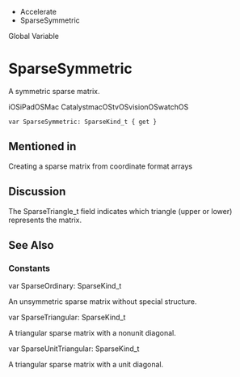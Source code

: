 

- Accelerate
-  SparseSymmetric 

Global Variable

# SparseSymmetric

A symmetric sparse matrix.

iOSiPadOSMac CatalystmacOStvOSvisionOSwatchOS

``` source
var SparseSymmetric: SparseKind_t { get }
```

## Mentioned in 

Creating a sparse matrix from coordinate format arrays

## Discussion

The SparseTriangle_t field indicates which triangle (upper or lower) represents the matrix.

## See Also

### Constants

var SparseOrdinary: SparseKind_t

An unsymmetric sparse matrix without special structure.

var SparseTriangular: SparseKind_t

A triangular sparse matrix with a nonunit diagonal.

var SparseUnitTriangular: SparseKind_t

A triangular sparse matrix with a unit diagonal.

